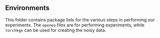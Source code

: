 ## Environments

This folder contains package lists for the various steps in performing our experiments. The `openea` files are for performing experiments, while `torchkge` can be used for creating the noisy data. 
